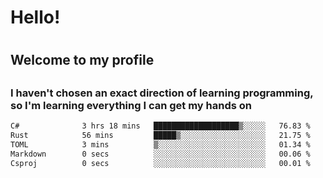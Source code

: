 
<h1>Hello!<h1>
<h2>Welcome to my profile<h2>
<h3>I haven't chosen an exact direction of learning programming, so I'm learning everything I can get my hands on</h3>

<!--START_SECTION:waka-->

```txt
C#              3 hrs 18 mins   ███████████████████▒░░░░░   76.83 %
Rust            56 mins         █████▒░░░░░░░░░░░░░░░░░░░   21.75 %
TOML            3 mins          ▒░░░░░░░░░░░░░░░░░░░░░░░░   01.34 %
Markdown        0 secs          ░░░░░░░░░░░░░░░░░░░░░░░░░   00.06 %
Csproj          0 secs          ░░░░░░░░░░░░░░░░░░░░░░░░░   00.01 %
```

<!--END_SECTION:waka-->
